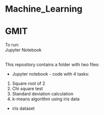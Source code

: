 # Machine_Learning
# GMIT

To run:<br/>
Jupyter Notebook<br/><br/>

This repository contains a folder with two files:
* Jupyter notebook - code with 4 tasks:<br/>
1. Square root of 2
2. Chi square test
3. Standard deviation calculation
4. k-means algorithm using iris data
* iris dataset




